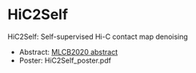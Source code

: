 # HiC2Self

HiC2Self: Self-supervised Hi-C contact map denoising 

- Abstract: [MLCB2020 abstract](https://drive.google.com/file/d/1lFbQ3vNeoGN87D3oSTTwThSCBYCAZhNS/view)
- Poster: HiC2Self_poster.pdf

